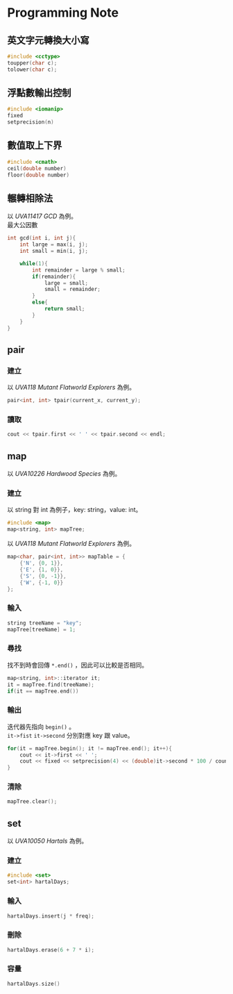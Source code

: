 # Programming Note

## 英文字元轉換大小寫
``` C++
#include <cctype>
toupper(char c);
tolower(char c);
```

## 浮點數輸出控制
``` C++
#include <iomanip>
fixed
setprecision(n)
```

## 數值取上下界
``` C++
#include <cmath>
ceil(double number)
floor(double number)
```

## 輾轉相除法
以 *UVA11417 GCD* 為例。  
最大公因數
``` C++
int gcd(int i, int j){
	int large = max(i, j);
	int small = min(i, j);

	while(1){
		int remainder = large % small;	
		if(remainder){
			large = small;
			small = remainder;
		}
		else{
			return small;
		}
	}	
}
```

## pair
### 建立
以 *UVA118 Mutant Flatworld Explorers* 為例。
``` C++
pair<int, int> tpair(current_x, current_y);
```
### 讀取
``` C++
cout << tpair.first << ' ' << tpair.second << endl;
```

## map
以 *UVA10226 Hardwood Species* 為例。
### 建立
以 string 對 int 為例子，key: string，value: int。
``` C++
#include <map>
map<string, int> mapTree;
```
以 *UVA118 Mutant Flatworld Explorers* 為例。
``` C++
map<char, pair<int, int>> mapTable = {
	{'N', {0, 1}},
	{'E', {1, 0}},
	{'S', {0, -1}},
	{'W', {-1, 0}}
};
```

### 輸入
``` C++
string treeName = "key";
mapTree[treeName] = 1;
```

### 尋找
找不到時會回傳 ```*.end()``` ，因此可以比較是否相同。
``` C++
map<string, int>::iterator it;
it = mapTree.find(treeName);
if(it == mapTree.end())
```

### 輸出
迭代器先指向 ```begin()``` 。  
```it->fist``` ```it->second``` 分別對應 key 跟 value。
``` C++
for(it = mapTree.begin(); it != mapTree.end(); it++){
    cout << it->first << ' ';
    cout << fixed << setprecision(4) << (double)it->second * 100 / count << endl;
}
```

### 清除
``` C++
mapTree.clear();
```

## set
以 *UVA10050 Hartals* 為例。  
### 建立
``` C++
#include <set>
set<int> hartalDays;
```
### 輸入
``` C++
hartalDays.insert(j * freq);
```
### 刪除
``` C++
hartalDays.erase(6 + 7 * i);
```
### 容量
``` C++
hartalDays.size()
```